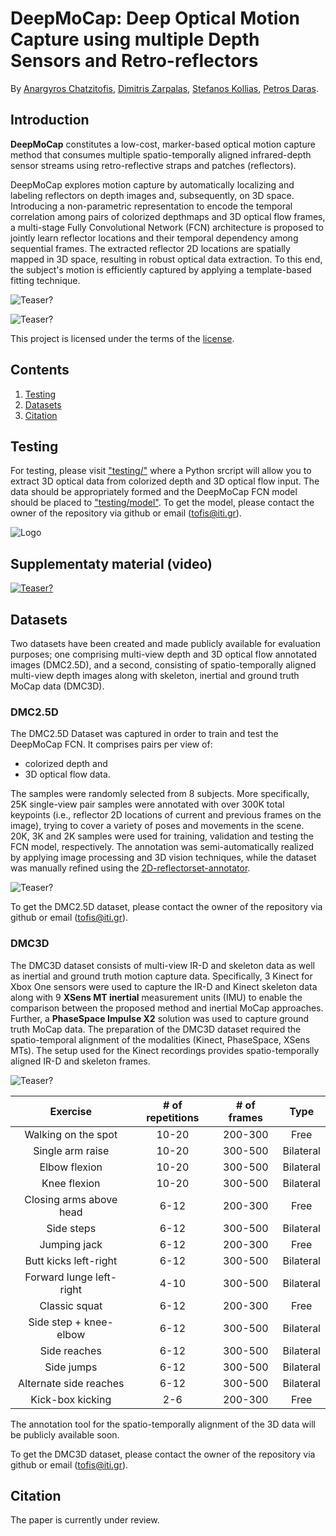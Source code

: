 # DeepMoCap: Deep Optical Motion Capture using multiple Depth Sensors and Retro-reflectors
By [Anargyros Chatzitofis](https://www.iti.gr/iti/people/Anargyros_Chatzitofis.html), [Dimitris Zarpalas](https://www.iti.gr/iti/people/Dimitrios_Zarpalas.html), [Stefanos Kollias](https://www.ece.ntua.gr/gr/staff/15), [Petros Daras](https://www.iti.gr/iti/people/Petros_Daras.html).



## Introduction
**DeepMoCap** constitutes a low-cost, marker-based optical motion capture method that consumes multiple spatio-temporally aligned infrared-depth sensor streams using retro-reflective straps and patches (reflectors). 

DeepMoCap explores motion capture by automatically localizing and labeling reflectors on depth images and, subsequently, on 3D space. Introducing a non-parametric representation to encode the temporal correlation among pairs of colorized depthmaps and 3D optical flow frames, a multi-stage Fully Convolutional Network (FCN) architecture is proposed to jointly learn reflector locations and their temporal dependency among sequential frames. The extracted reflector 2D locations are spatially mapped in 3D space, resulting in robust optical data extraction. To this end, the subject's motion is efficiently captured by applying a template-based fitting technique.

 ![Teaser?](http://www.deepmocap.com/img/overview.png)
 
 ![Teaser?](http://www.deepmocap.com/img/overall.png)

This project is licensed under the terms of the [license](LICENSE).



## Contents
1. [Testing](#testing)
2. [Datasets](#datasets)
3. [Citation](#citation)

## Testing
For testing, please visit ["testing/"](/testing/) where a Python srcript will allow you to extract 3D optical data from colorized depth and 3D optical flow input. The data should be appropriately formed and the DeepMoCap FCN model should be placed to ["testing/model"](/testing/model/). To get the model, please contact the owner of the repository via github or email (tofis@iti.gr). 

![Logo](http://www.deepmocap.com/img/3D_all.png)

## Supplementaty material (video)
[![Teaser?](http://www.deepmocap.com/img/video_splash.png)](https://www.dropbox.com/s/y0iyv2hg5eufl4y/DeepMoCap_vid.mp4?dl=0)

## Datasets
Two datasets have been created and made publicly available for evaluation purposes; one comprising multi-view depth and 3D optical flow annotated images (DMC2.5D), and a second, consisting of spatio-temporally aligned multi-view depth images along with skeleton, inertial and ground truth MoCap data (DMC3D).

### DMC2.5D
The DMC2.5D Dataset was captured in order to train and test the DeepMoCap FCN. It comprises pairs per view of: 
 - colorized depth and 
 - 3D optical flow data.
 
 The samples were randomly selected from 8 subjects. More specifically, 25K single-view pair samples were annotated with over 300K total keypoints (i.e., reflector 2D locations of current and previous frames on the image), trying to cover a variety of poses and movements in the scene. 20K, 3K and 2K samples were used for training, validation and testing the FCN model, respectively. The annotation was semi-automatically realized by applying image processing and 3D vision techniques, while the dataset was manually refined using the [2D-reflectorset-annotator](/tools/2D-reflector-annotator/).

 ![Teaser?](http://www.deepmocap.com/img/DMC2.5D_github.png)

To get the DMC2.5D dataset, please contact the owner of the repository via github or email (tofis@iti.gr).

### DMC3D

The DMC3D dataset consists of multi-view IR-D and skeleton data as well as inertial and ground truth motion capture data. Specifically, 3 Kinect for Xbox One sensors were used to capture the IR-D and Kinect skeleton data along with 9 **XSens MT inertial** measurement units (IMU) to enable the comparison between the proposed method and inertial MoCap approaches. Further, a **PhaseSpace Impulse X2** solution was used to capture ground truth MoCap data. The preparation of the DMC3D dataset required the spatio-temporal alignment of the modalities (Kinect, PhaseSpace, XSens MTs). The setup used for the Kinect recordings provides spatio-temporally aligned IR-D and skeleton frames.

![Teaser?](http://www.deepmocap.com/img/depth.png)

|   Exercise    | # of repetitions  | # of frames  |  Type  |
|  :---: |  :---: |  :---: |  :---: |
| Walking on the spot | 10-20 | 200-300 | Free |
| Single arm raise | 10-20 | 300-500 | Bilateral |
| Elbow flexion | 10-20 | 300-500 | Bilateral |
| Knee flexion | 10-20 | 300-500 | Bilateral |
| Closing arms above head | 6-12 | 200-300 | Free |
| Side steps | 6-12 | 300-500 | Bilateral | 
| Jumping jack | 6-12 | 200-300 | Free |
| Butt kicks left-right | 6-12 | 300-500 | Bilateral |
| Forward lunge left-right | 4-10 | 300-500 | Bilateral |
| Classic squat | 6-12 | 200-300 | Free |
| Side step + knee-elbow | 6-12 | 300-500 | Bilateral |
| Side reaches | 6-12 | 300-500 | Bilateral |
| Side jumps | 6-12 | 300-500 | Bilateral |
| Alternate side reaches | 6-12 | 300-500 | Bilateral |
| Kick-box kicking | 2-6 | 200-300 | Free |

The annotation tool for the spatio-temporally alignment of the 3D data will be publicly available soon.

To get the DMC3D dataset, please contact the owner of the repository via github or email (tofis@iti.gr).

## Citation

The paper is currently under review.

<!-- Please cite the paper in your publications if it helps your research:    
    
    @inproceedings{deepmocap2018chatzitofis,
      author = {Anargyros Chatzitofis and Dimitrios Zarpalas and Stefanos Kollias and Petros Daras},
      booktitle = {Sensors},
      title = {DeepMoCap: Optical Motion Capture leveraging multiple Depth Sensors, Retro-reflectors and Fully Convolutional Neural Networks},
      year = {2018}
      } -->
	  

